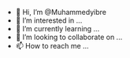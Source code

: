 - 👋 Hi, I’m @Muhammedyibre
- 👀 I’m interested in ...
- 🌱 I’m currently learning ...
- 💞️ I’m looking to collaborate on ...
- 📫 How to reach me ...

<!---
Muhammedyibre/Muhammedyibre is a ✨ special ✨ repository because its `README.md` (this file) appears on your GitHub profile.
You can click the Preview link to take a look at your changes.
--->
